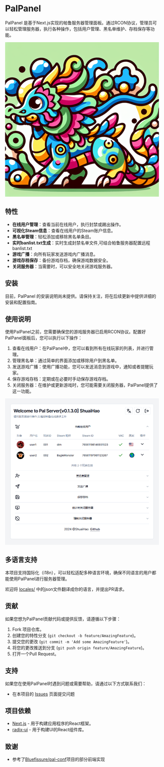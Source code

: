 # PalPanel

PalPanel 是基于Next.js实现的帕鲁服务器管理面板。通过RCON协议，管理员可以轻松管理服务器，执行各种操作，包括用户管理、黑名单维护、存档保存等功能。

![logo](./public/logo.png)

## 特性

- **在线用户管理**：查看当前在线用户，执行封禁或踢出操作。
- **可视化Steam信息**：查看在线用户的Steam账户信息。
- **黑名单管理**：轻松添加或移除黑名单条目。
- **实时banlist.txt生成**：实时生成封禁名单文件,可结合帕鲁服务器配置远程banlist.txt
- **游戏广播**：向所有玩家发送游戏内广播消息。
- **游戏存档保存**：备份游戏存档，确保游戏数据安全。
- **关闭服务器**：当需要时，可以安全地关闭游戏服务器。

## 安装

目前，PalPanel 的安装说明尚未提供。请保持关注，将在后续更新中提供详细的安装和配置指南。

## 使用说明

使用PalPanel之前，您需要确保您的游戏服务器已启用RCON协议。配置好PalPanel面板后，您可以执行以下操作：

1. 查看在线用户：在PalPanel中，您可以看到所有在线玩家的列表，并进行管理。
2. 管理黑名单：通过简单的界面添加或移除用户到黑名单。
3. 发送游戏广播：使用广播功能，您可以发送消息到游戏中，通知或者提醒玩家。
4. 保存游戏存档：定期或在必要时手动保存游戏存档。
5. 关闭服务器：在维护或更新游戏时，您可能需要关闭服务器，PalPanel提供了这一功能。

![image-20240201102916527](./.assets/palpanel-example-zh.png)


## 多语言支持

本项目支持国际化（i18n），可以轻松适配多种语言环境，确保不同语言的用户都能使用PalPanel进行服务器管理。

欢迎将 [locales/](https://github.com/shuaihaoV/PalPanel/tree/main/locales/) 中的json文件翻译成你的语言，并提出PR请求。

## 贡献

如果您想为PalPanel贡献代码或提供反馈，请遵循以下步骤：

1. Fork 项目仓库。
2. 创建您的特性分支 (`git checkout -b feature/AmazingFeature`)。
3. 提交您的更改 (`git commit -m 'Add some AmazingFeature'`)。
4. 将您的更改推送到分支 (`git push origin feature/AmazingFeature`)。
5. 打开一个Pull Request。

## 支持

如果您在使用PalPanel时遇到问题或需要帮助，请通过以下方式联系我们：

- 在本项目的 [Issues](https://github.com/shuaihaoV/PalPanel/issues) 页面提交问题

## 项目依赖

- [Next.js](https://nextjs.org/) - 用于构建应用程序的React框架。
- [radix-ui](https://radix-ui.com/) - 用于构建UI的React组件库。

## 致谢

- 参考了[Bluefissure/pal-conf](https://github.com/Bluefissure/pal-conf/tree/main)项目的部分前端实现